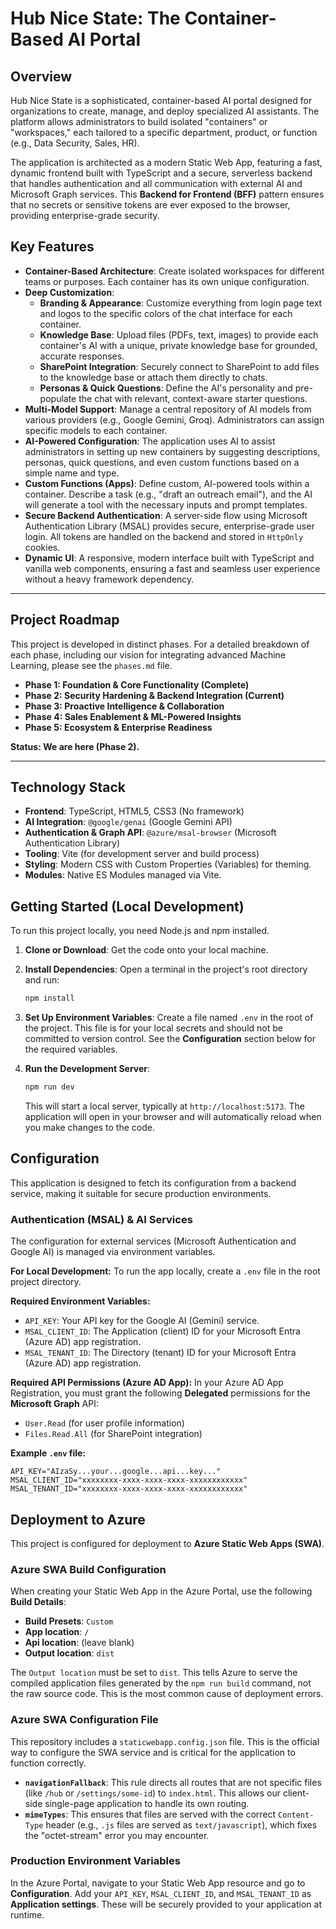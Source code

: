 # Hub Nice State: The Container-Based AI Portal

## Overview

Hub Nice State is a sophisticated, container-based AI portal designed for organizations to create, manage, and deploy specialized AI assistants. The platform allows administrators to build isolated "containers" or "workspaces," each tailored to a specific department, product, or function (e.g., Data Security, Sales, HR).

The application is architected as a modern Static Web App, featuring a fast, dynamic frontend built with TypeScript and a secure, serverless backend that handles authentication and all communication with external AI and Microsoft Graph services. This **Backend for Frontend (BFF)** pattern ensures that no secrets or sensitive tokens are ever exposed to the browser, providing enterprise-grade security.

## Key Features

- **Container-Based Architecture**: Create isolated workspaces for different teams or purposes. Each container has its own unique configuration.
- **Deep Customization**:
    - **Branding & Appearance**: Customize everything from login page text and logos to the specific colors of the chat interface for each container.
    - **Knowledge Base**: Upload files (PDFs, text, images) to provide each container's AI with a unique, private knowledge base for grounded, accurate responses.
    - **SharePoint Integration**: Securely connect to SharePoint to add files to the knowledge base or attach them directly to chats.
    - **Personas & Quick Questions**: Define the AI's personality and pre-populate the chat with relevant, context-aware starter questions.
- **Multi-Model Support**: Manage a central repository of AI models from various providers (e.g., Google Gemini, Groq). Administrators can assign specific models to each container.
- **AI-Powered Configuration**: The application uses AI to assist administrators in setting up new containers by suggesting descriptions, personas, quick questions, and even custom functions based on a simple name and type.
- **Custom Functions (Apps)**: Define custom, AI-powered tools within a container. Describe a task (e.g., "draft an outreach email"), and the AI will generate a tool with the necessary inputs and prompt templates.
- **Secure Backend Authentication**: A server-side flow using Microsoft Authentication Library (MSAL) provides secure, enterprise-grade user login. All tokens are handled on the backend and stored in `HttpOnly` cookies.
- **Dynamic UI**: A responsive, modern interface built with TypeScript and vanilla web components, ensuring a fast and seamless user experience without a heavy framework dependency.

---

## Project Roadmap

This project is developed in distinct phases. For a detailed breakdown of each phase, including our vision for integrating advanced Machine Learning, please see the `phases.md` file.

- **Phase 1: Foundation & Core Functionality (Complete)**
- **Phase 2: Security Hardening & Backend Integration (Current)**
- **Phase 3: Proactive Intelligence & Collaboration**
- **Phase 4: Sales Enablement & ML-Powered Insights**
- **Phase 5: Ecosystem & Enterprise Readiness**

**Status: We are here (Phase 2).**

---

## Technology Stack

- **Frontend**: TypeScript, HTML5, CSS3 (No framework)
- **AI Integration**: `@google/genai` (Google Gemini API)
- **Authentication & Graph API**: `@azure/msal-browser` (Microsoft Authentication Library)
- **Tooling**: Vite (for development server and build process)
- **Styling**: Modern CSS with Custom Properties (Variables) for theming.
- **Modules**: Native ES Modules managed via Vite.

## Getting Started (Local Development)

To run this project locally, you need Node.js and npm installed.

1.  **Clone or Download**: Get the code onto your local machine.

2.  **Install Dependencies**: Open a terminal in the project's root directory and run:
    ```bash
    npm install
    ```

3.  **Set Up Environment Variables**: Create a file named `.env` in the root of the project. This file is for your local secrets and should not be committed to version control. See the **Configuration** section below for the required variables.

4.  **Run the Development Server**:
    ```bash
    npm run dev
    ```
    This will start a local server, typically at `http://localhost:5173`. The application will open in your browser and will automatically reload when you make changes to the code.


## Configuration

This application is designed to fetch its configuration from a backend service, making it suitable for secure production environments.

### Authentication (MSAL) & AI Services

The configuration for external services (Microsoft Authentication and Google AI) is managed via environment variables.

**For Local Development:**
To run the app locally, create a `.env` file in the root project directory.

**Required Environment Variables:**

- `API_KEY`: Your API key for the Google AI (Gemini) service.
- `MSAL_CLIENT_ID`: The Application (client) ID for your Microsoft Entra (Azure AD) app registration.
- `MSAL_TENANT_ID`: The Directory (tenant) ID for your Microsoft Entra (Azure AD) app registration.

**Required API Permissions (Azure AD App):**
In your Azure AD App Registration, you must grant the following **Delegated** permissions for the **Microsoft Graph** API:
- `User.Read` (for user profile information)
- `Files.Read.All` (for SharePoint integration)

**Example `.env` file:**

```
API_KEY="AIzaSy...your...google...api...key..."
MSAL_CLIENT_ID="xxxxxxxx-xxxx-xxxx-xxxx-xxxxxxxxxxxx"
MSAL_TENANT_ID="xxxxxxxx-xxxx-xxxx-xxxx-xxxxxxxxxxxx"
```

## Deployment to Azure

This project is configured for deployment to **Azure Static Web Apps (SWA)**.

### Azure SWA Build Configuration

When creating your Static Web App in the Azure Portal, use the following **Build Details**:

- **Build Presets**: `Custom`
- **App location**: `/`
- **Api location**: (leave blank)
- **Output location**: `dist`

The `Output location` must be set to `dist`. This tells Azure to serve the compiled application files generated by the `npm run build` command, not the raw source code. This is the most common cause of deployment errors.

### Azure SWA Configuration File

This repository includes a `staticwebapp.config.json` file. This is the official way to configure the SWA service and is critical for the application to function correctly.

- **`navigationFallback`**: This rule directs all routes that are not specific files (like `/hub` or `/settings/some-id`) to `index.html`. This allows our client-side single-page application to handle its own routing.
- **`mimeTypes`**: This ensures that files are served with the correct `Content-Type` header (e.g., `.js` files are served as `text/javascript`), which fixes the "octet-stream" error you may encounter.

### Production Environment Variables

In the Azure Portal, navigate to your Static Web App resource and go to **Configuration**. Add your `API_KEY`, `MSAL_CLIENT_ID`, and `MSAL_TENANT_ID` as **Application settings**. These will be securely provided to your application at runtime.